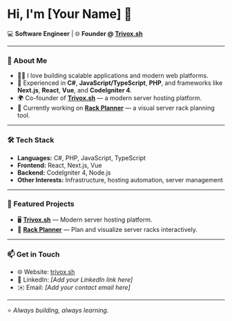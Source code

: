 # Hi, I'm [Your Name] 👋  

💻 **Software Engineer** | 🌐 **Founder @ [Trivox.sh](https://trivox.sh)**  

---

### 🚀 About Me  
- 🧑‍💻 I love building scalable applications and modern web platforms.  
- 🔧 Experienced in **C#**, **JavaScript/TypeScript**, **PHP**, and frameworks like **Next.js**, **React**, **Vue**, and **CodeIgniter 4**.  
- 🌍 Co-founder of [**Trivox.sh**](https://trivox.sh) — a modern server hosting platform.  
- 📐 Currently working on [**Rack Planner**](https://rack-planner.xyz) — a visual server rack planning tool.  

---

### 🛠️ Tech Stack  
- **Languages:** C#, PHP, JavaScript, TypeScript  
- **Frontend:** React, Next.js, Vue  
- **Backend:** CodeIgniter 4, Node.js  
- **Other Interests:** Infrastructure, hosting automation, server management  

---

### 📌 Featured Projects  
- 🖥️ [**Trivox.sh**](https://trivox.sh) — Modern server hosting platform.  
- 📐 [**Rack Planner**](https://rack-planner.xyz) — Plan and visualize server racks interactively.  

---

### 📫 Get in Touch  
- 🌐 Website: [trivox.sh](https://trivox.sh)  
- 💼 LinkedIn: *[Add your LinkedIn link here]*  
- ✉️ Email: *[Add your contact email here]*  

---

⭐️ *Always building, always learning.*  
